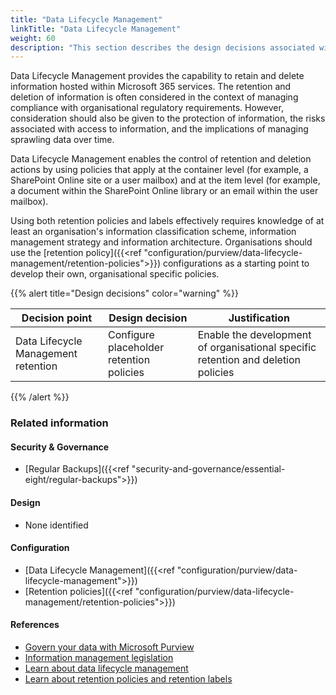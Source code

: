 ```yaml
---
title: "Data Lifecycle Management"
linkTitle: "Data Lifecycle Management"
weight: 60
description: "This section describes the design decisions associated with Data Lifecycle Management with Microsoft Purview for system(s) built using ASD's Blueprint for Secure Cloud."
---
```


Data Lifecycle Management provides the capability to retain and delete information hosted within Microsoft 365 services. The retention and deletion of information is often considered in the context of managing compliance with organisational regulatory requirements. However, consideration should also be given to the protection of information, the risks associated with access to information, and the implications of managing sprawling data over time.

Data Lifecycle Management enables the control of retention and deletion actions by using policies that apply at the container level (for example, a SharePoint Online site or a user mailbox) and at the item level (for example, a document within the SharePoint Online library or an email within the user mailbox).

Using both retention policies and labels effectively requires knowledge of at least an organisation's information classification scheme, information management strategy and information architecture. Organisations should use the [retention policy]({{<ref "configuration/purview/data-lifecycle-management/retention-policies">}}) configurations as a starting point to develop their own, organisational specific policies.

{{% alert title="Design decisions" color="warning" %}}

| Decision point                      | Design decision                          | Justification                                                                     |
| ----------------------------------- | ---------------------------------------- | --------------------------------------------------------------------------------- |
| Data Lifecycle Management retention | Configure placeholder retention policies | Enable the development of organisational specific retention and deletion policies |

{{% /alert %}}

### Related information

#### Security & Governance

* [Regular Backups]({{<ref "security-and-governance/essential-eight/regular-backups">}})

#### Design

* None identified

#### Configuration

* [Data Lifecycle Management]({{<ref "configuration/purview/data-lifecycle-management">}})
* [Retention policies]({{<ref "configuration/purview/data-lifecycle-management/retention-policies">}})

#### References

* [Govern your data with Microsoft Purview](https://learn.microsoft.com/en-au/purview/manage-data-governance)
* [Information management legislation](https://www.naa.gov.au/information-management/information-management-legislation)
* [Learn about data lifecycle management](https://learn.microsoft.com/en-us/purview/data-lifecycle-management)
* [Learn about retention policies and retention labels](https://learn.microsoft.com/en-us/purview/retention?tabs=table-overriden)
